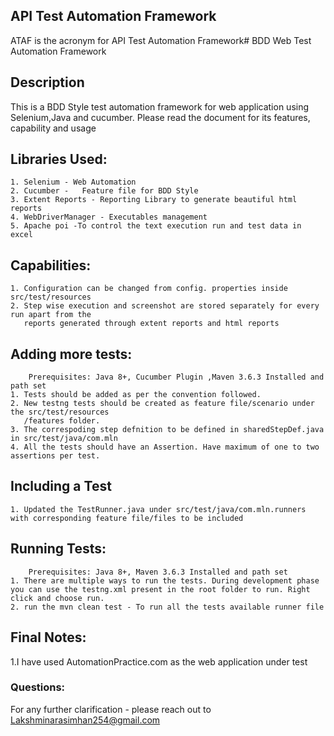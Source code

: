 
## API Test Automation Framework   
ATAF is the acronym for API Test Automation Framework# BDD Web Test Automation Framework   


## Description
This is a BDD Style test automation framework for web application using Selenium,Java and cucumber.
Please read the document for its features, capability and usage 


## Libraries Used:
    1. Selenium - Web Automation
    2. Cucumber -   Feature file for BDD Style
    3. Extent Reports - Reporting Library to generate beautiful html reports
    4. WebDriverManager - Executables management
    5. Apache poi -To control the text execution run and test data in excel
    

## Capabilities:
    1. Configuration can be changed from config. properties inside src/test/resources
    2. Step wise execution and screenshot are stored separately for every run apart from the 
       reports generated through extent reports and html reports 
          
   
## Adding more tests:
        Prerequisites: Java 8+, Cucumber Plugin ,Maven 3.6.3 Installed and path set
    1. Tests should be added as per the convention followed. 
    2. New testng tests should be created as feature file/scenario under the src/test/resources
       /features folder.
    3. The correspoding step defnition to be defined in sharedStepDef.java in src/test/java/com.mln
    4. All the tests should have an Assertion. Have maximum of one to two assertions per test.
    

## Including a Test 
    1. Updated the TestRunner.java under src/test/java/com.mln.runners with corresponding feature file/files to be included 

## Running Tests:
        Prerequisites: Java 8+, Maven 3.6.3 Installed and path set
    1. There are multiple ways to run the tests. During development phase you can use the testng.xml present in the root folder to run. Right click and choose run.
    2. run the mvn clean test - To run all the tests available runner file

## Final Notes:
   1.I have used AutomationPractice.com as the web application under test 

### Questions:
For any further clarification - please reach out to Lakshminarasimhan254@gmail.com

    
